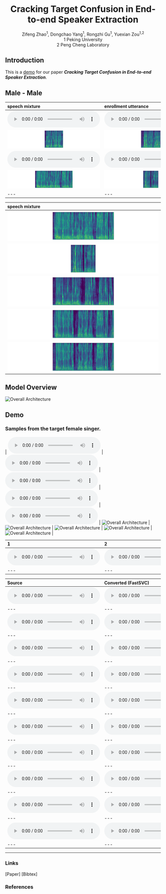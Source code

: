 # <center> Cracking Target Confusion in End-to-end Speaker Extraction </center>

<center> Zifeng Zhao<sup>1</sup>, Dongchao Yang<sup>1</sup>, Rongzhi Gu<sup>1</sup>, Yuexian Zou<sup>1,2</sup> </center> 

<center> 1 Peking University </center>

<center> 2 Peng Cheng Laboratory</center>

## Introduction
This is a [demo](https://zhazhafon.github.io/demo-confusion/) for our paper **_Cracking Target Confusion in End-to-end Speaker Extraction_**.

## Male - Male

| speech mixture | enrollment utterance | baseline | ours | ground-truth speech | 
| :--- | :--- | :--- | :--- | :--- |
|<audio src="wavs/male2male/908-31957-0007_5105-28233-0000.wav" controls preload></audio>|<audio src="wavs/male2male/6829-68769-0023_5105-28240-0012.wav" controls preload></audio>|<audio src="wavs/male2male/baseline/908-31957-0007_5105-28233-0000_s1.wav" controls preload></audio>|<audio src="wavs/male2male/ours/908-31957-0007_5105-28233-0000_s1.wav" controls preload></audio>|<audio src="wavs/male2male/ours/908-31957-0007_5105-28233-0000_s1.wav" controls preload></audio>|
|<img src="wavs/male2male/908-31957-0007_5105-28233-0000.png"/>|<img src="wavs/male2male/6829-68769-0023_5105-28240-0012.png"/>|<img src="wavs/male2male/baseline/908-31957-0007_5105-28233-0000_s1.png"/>|<img src="wavs/male2male/ours/908-31957-0007_5105-28233-0000_s1.png"/>|<img src="wavs/male2male/gt/908-31957-0007_5105-28233-0000.png"/>|
|<audio src="wavs/male2male/4077-13754-0011_2300-131720-0008.wav" controls preload></audio>|<audio src="wavs/male2male/1188-133604-0029_4077-13751-0006.wav" controls preload></audio>|<audio src="wavs/male2male/baseline/4077-13754-0011_2300-131720-0008_s0.wav" controls preload></audio>|<audio src="wavs/male2male/ours/4077-13754-0011_2300-131720-0008_s0.wav" controls preload></audio>|<audio src="wavs/male2male/gt/4077-13754-0011_2300-131720-0008.wav" controls preload></audio>|
|<img src="wavs/male2male/4077-13754-0011_2300-131720-0008.png"/>|<img src="wavs/male2male/1188-133604-0029_4077-13751-0006.png"/>|<img src="wavs/male2male/baseline/4077-13754-0011_2300-131720-0008_s0.png"/>|<img src="wavs/male2male/ours/4077-13754-0011_2300-131720-0008_s0.png"/>|<img src="wavs/male2male/gt/4077-13754-0011_2300-131720-0008.png"/>|
| --- | --- | --- | --- | --- |

| speech mixture |
| :--- |
|<img src="wavs/male2male/4077-13754-0011_2300-131720-0008.png"/>|
|<img src="wavs/male2male/1188-133604-0029_4077-13751-0006.png"/>|
|<img src="wavs/male2male/baseline/4077-13754-0011_2300-131720-0008_s0.png"/>|
|<img src="wavs/male2male/ours/4077-13754-0011_2300-131720-0008_s0.png"/>|
|<img src="wavs/male2male/gt/4077-13754-0011_2300-131720-0008.png"/>|



## Model Overview
<img src="imgs/model.png" alt="Overall Architecture"/>

## Demo
### Samples from the target female singer.

| <audio src="wavs/4446-2271-0021_4970-29093-0013_mix.wav" controls preload></audio> | <audio src="wavs/4446-2271-0012_1580-141083-0012_e0.wav" controls preload></audio> | <audio src="wavs/4446-2271-0021_4970-29093-0013_est0.wav" controls preload></audio> | <audio src="wavs/4446-2271-0021_4970-29093-0013_rto0.wav" controls preload></audio> | <audio src="wavs/4446-2271-0021_4970-29093-0013_gt0.wav" controls preload></audio>
| <img src="imgs/model.png" alt="Overall Architecture"/> | <img src="imgs/model.png" alt="Overall Architecture"/> | <img src="imgs/model.png" alt="Overall Architecture"/> | <img src="imgs/model.png" alt="Overall Architecture"/> | <img src="imgs/model.png" alt="Overall Architecture"/> |

| 1 | 2 | 3 | 4 | 
| :--- | :--- | :--- | :--- |
| <audio src="wavs/ref/1.wav" controls preload></audio> | <audio src="wavs/ref/2.wav" controls preload></audio> | <audio src="wavs/ref/3.wav" controls preload></audio> | <audio src="wavs/ref/4.wav" controls preload></audio> |
| --- | --- | --- | --- |


| Source | Converted (FastSVC) | Converted (DiffSVC) |
| :--- | :--- | :--- |
| <audio src="wavs/source/0.wav" controls preload></audio> | <audio src="wavs/fastsvc/0.wav" controls preload></audio> | <audio src="wavs/diffsvc/0.wav" controls preload></audio> | 
| --- | --- | --- |
| <audio src="wavs/source/1.wav" controls preload></audio> | <audio src="wavs/fastsvc/1.wav" controls preload></audio> | <audio src="wavs/diffsvc/1.wav" controls preload></audio> | 
| --- | --- | --- |
| <audio src="wavs/source/2.wav" controls preload></audio> | <audio src="wavs/fastsvc/2.wav" controls preload></audio> | <audio src="wavs/diffsvc/2.wav" controls preload></audio> | 
| --- | --- | --- |
| <audio src="wavs/source/3.wav" controls preload></audio> | <audio src="wavs/fastsvc/3.wav" controls preload></audio> | <audio src="wavs/diffsvc/3.wav" controls preload></audio> | 
| --- | --- | --- |
| <audio src="wavs/source/4.wav" controls preload></audio> | <audio src="wavs/fastsvc/4.wav" controls preload></audio> | <audio src="wavs/diffsvc/4.wav" controls preload></audio> | 
| --- | --- | --- |
| <audio src="wavs/source/5.wav" controls preload></audio> | <audio src="wavs/fastsvc/5.wav" controls preload></audio> | <audio src="wavs/diffsvc/5.wav" controls preload></audio> | 
| --- | --- | --- |
| <audio src="wavs/source/6.wav" controls preload></audio> | <audio src="wavs/fastsvc/6.wav" controls preload></audio> | <audio src="wavs/diffsvc/6.wav" controls preload></audio> | 
| --- | --- | --- |
| <audio src="wavs/source/7.wav" controls preload></audio> | <audio src="wavs/fastsvc/7.wav" controls preload></audio> | <audio src="wavs/diffsvc/7.wav" controls preload></audio> | 
| --- | --- | --- |
| <audio src="wavs/source/8.wav" controls preload></audio> | <audio src="wavs/fastsvc/8.wav" controls preload></audio> | <audio src="wavs/diffsvc/8.wav" controls preload></audio> | 
| --- | --- | --- |
| <audio src="wavs/source/9.wav" controls preload></audio> | <audio src="wavs/fastsvc/9.wav" controls preload></audio> | <audio src="wavs/diffsvc/9.wav" controls preload></audio> | 
| --- | --- | --- |

---

### Links

[Paper] [Bibtex]

### References